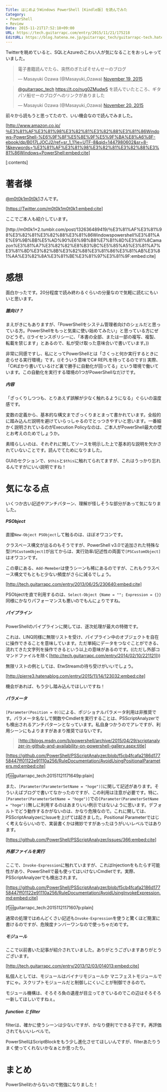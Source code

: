 ```yaml
---
Title: はじめようWindows PowerShell [Kindle版] を読んでみた
Category:
- PowerShell
- Review
Date: 2015-11-21T17:52:18+09:00
URL: https://tech.guitarrapc.com/entry/2015/11/21/175218
EditURL: https://blog.hatena.ne.jp/guitarrapc_tech/guitarrapc-tech.hatenablog.com/atom/entry/6653586347146000055
---
```


Twitterを眺めていると、SQLとAzureのこわい人が気になることをおっしゃっていました。

<blockquote class="twitter-tweet" lang="en"><p lang="ja" dir="ltr">電子書籍読んでたら、突然のぎたぱそせんせーのブログ</p>&mdash; Masayuki Ozawa (@Masayuki_Ozawa) <a href="https://twitter.com/Masayuki_Ozawa/status/667139015225638912">November 19, 2015</a></blockquote>
<script async src="//platform.twitter.com/widgets.js" charset="utf-8"></script>

<blockquote class="twitter-tweet" lang="en"><p lang="ja" dir="ltr"><a href="https://twitter.com/guitarrapc_tech">@guitarrapc_tech</a> <a href="https://t.co/nug0ZMudw5">https://t.co/nug0ZMudw5</a> を読んでいたところ、ギタパソ船せーのブログへのリンクがありました</p>&mdash; Masayuki Ozawa (@Masayuki_Ozawa) <a href="https://twitter.com/Masayuki_Ozawa/status/667505314338467841">November 20, 2015</a></blockquote>
<script async src="//platform.twitter.com/widgets.js" charset="utf-8"></script>

前々から読もうと思ってたので、いい機会なので読んでみました。

[http://www.amazon.co.jp/％E3%81%AF%E3%81%98%E3%82%81%E3%82%88%E3%81%86Windows-PowerShell-%E6%9F%8F%E5%8E%9F%E5%9F%BA%E8%A6%8F-ebook/dp/B017LJOCJ2/ref=sr_1_1?ie=UTF-8&qid=1447980602&sr=8-1&keywords=%E3%81%AF%E3%81%98%E3%82%81%E3%82%88%E3%81%86Windows+PowerShell:embed:cite]

[:contents]

# 著者様

[@m0t0k1m0t0k1](https://twitter.com/m0t0k1m0t0k1)さんです。

[https://Twitter.com/m0t0k1m0t0k1:embed:cite]

ここでご本人も紹介しています。

[http://m0t0k1×2.tumblr.com/post/132636489419/％E3%81%AF%E3%81%98%E3%82%81%E3%82%88%E3%81%86Windowspowershell%E3%81%AE%E9%9B%BB%E5%AD%90%E6%9B%B8%E7%B1%8D%E3%81%8Camazon%E3%81%A7%E3%82%82%E8%B3%BC%E5%85%A5%E3%81%A7%E3%81%8D%E3%82%8B%E3%82%88%E3%81%86%E3%81%AB%E3%81%AA%E3%82%8A%E3%81%BE%E3%81%97%E3%81%9F:embed:cite]

# 感想

面白かったです。20分程度で読み終わるぐらいの分量なので気軽に読むにもいいと思います。

##### 誰向け？

まえがきにもありますが、「PowerShellをシステム管理者向けのシェルだと思っている方。PowerShellをもっと気楽に使い始めてみたい」と思っている方にぜひどうぞ。((ライセンスポリシーに、「本書の全部、または一部の複写、複製、転載を禁じます」とあるので、私が受け取った意味合いで書いています。))

非常に同感ですし、私にとってPowerShellとは「さくっと何か実行するときに走らせる実行環境」です。((そういう意味でC# REPLを待ってるのです)) 実際、「C#ばかり書いているけど裏で勝手に自動化が回ってる」という環境で働いています。この自動化を実行する環境の1つがPowerShellなだけです。

##### 内容

「ざっくりしつつも、とりあえず誤解が少なく触れるようになる」ぐらいの温度感です。

変数の定義から、基本的な構文までざっくりまとまって書かれています。全般的に踏み込んだ説明を避けていらっしゃるのでとっつきやすいと思います。一番細かく説明されているのがExecution Policyなのは、ご本人がPowerShell最大の壁とお考えのためでしょうか。

素晴らしいのは、それぞれに関してソースを明示した上で基本的な説明を欠かされていないことです。読んでてためになりました。

GUIのセクションで、`$this`と`$this`に触れてられてますが、これはうっかり忘れるんですがにいい説明ですね！

# 気になる点

いくつか古い記述やアンチパターン、理解が怪しそうな部分があって気になりました。

##### PSObject

直接`New-Object PSObject`して触るのは、ほぼオワコンです。

クラスベース構文が出るのもそうですが、PowerShell v3.0で追加された特殊な型`[PSCustomObject]`が出てからは、実行効率/記述性の両面で`[PSCustomObject]`はオワコンです。

この章にある、`Add-Memeber`は使うシーンも稀にあるのですが、これもクラスベース構文でもともと少ない頻度がさらに減るでしょう。

[http://tech.guitarrapc.com/entry/2013/06/25/230640:embed:cite]

PSObjectを直で利用するのは、`Select-Object {Name = ""; Expression = {}}`同様にかなりパフォーマンスも悪いのでもんにょりですね。

##### パイプライン

PowerShellのパイプラインに関しては、逐次処理が最大の特徴です。

これは、LINQ同様に無限リストを受け、パイプライン中のオブジェクトを自在に操作できることを意味しています。ただ単純にデータをつなぐことができる、流れてきた文字列を操作できるという以上の意味があるのです。((ただし外部コマンドファイルを除く[http://tech.guitarrapc.com/entry/2014/02/10/221121]))

無限リストの例としては、EtwStreamの待ち受けがいいでしょう。

[http://pierre3.hatenablog.com/entry/2015/11/14/123032:embed:cite]

機会があれば、もう少し踏み込んでほしいですね！

##### パラメータ

`[Parameter(Position = 0)]`による、ポジショナルパラメータ利用は非推奨です。パラメータ名なしで関数やCmdletを実行することは、PSScriptAnalyzerでも検出されるアンチパターンとなっています。私自身つかうのでアレですが、利用シーンにもよりますがあまり推奨ではないです。

> [http://blogs.msdn.com/b/powershell/archive/2015/04/29/scriptanalyzer-in-github-and-availability-on-powershell-gallery.aspx:title]

[https://github.com/PowerShell/PSScriptAnalyzer/blob/f5cb4fcafa2186d17758447ff01122e91110a256/RuleDocumentation/AvoidUsingPositionalParameters.md:embed:cite]

[f:id:guitarrapc_tech:20151121171649p:plain]

また、`[Parameter(ParameterSetName = "hoge")]`に関して記述があります。そういえばブログで書いてなかったのですが、この利用は注意が必要です。特に、`[Parameter(ParameterSetName = "hoge")]`での`[Parameter(ParameterSetName = "hoge")]`無しに利用するのはあまりいい例示ではないように思います。デフォルトでどう動作するかがないのは、かなり危険なので。これに関しては、PSScriptAnalyzerにIssueを上げては起きました。Positional Parameterではじく考えならいいので、実装書くかは微妙ですがあったほうがいいレベルではあります。

[https://github.com/PowerShell/PSScriptAnalyzer/issues/366:embed:cite]


##### 外部ファイルを実行

ここで、`Invoke-Expression`に触れていますが、これはInjectionをもたらす可能性があり、PowerShellで最も使ってはいけないCmdletです。実際、PSScriptAnalyzerでも検出されます。

[https://github.com/PowerShell/PSScriptAnalyzer/blob/f5cb4fcafa2186d17758447ff01122e91110a256/RuleDocumentation/AvoidUsingInvokeExpression.md:embed:cite]

[f:id:guitarrapc_tech:20151121171607p:plain]

通常の処理ではめんどくさい記述も`Invoke-Expression`を使うと驚くほど簡潔に書けるのですが、危険度ナンバーワンなので使っちゃだめです。

##### モジュール

ここで以前書いた記事が紹介されていました。ありがとうございますありがとうございます。

[http://tech.guitarrapc.com/entry/2013/12/03/014013:embed:cite]

私個人としては、モジュールはバイナリモジュールか マニフェストモジュールですにゃ。スクリプトモジュールだと制御しにくいことが制御できるので。

モジュール機構は、そろそろ負の遺産が目立ってきているのでこの辺はそろそろ一新してほしいですねぇ。

##### function と filter

filterは、確かに使うシーンは少ないですが、かなり便利でできる子です。再評価されてもいいレベルで。

PowerShellはScriptBlockをもう少し進化させてほしいんですが、filterあたりうまく使ってくれないかなぁとか思ったり。

# まとめ

PowerShellわからないので勉強になりました！
